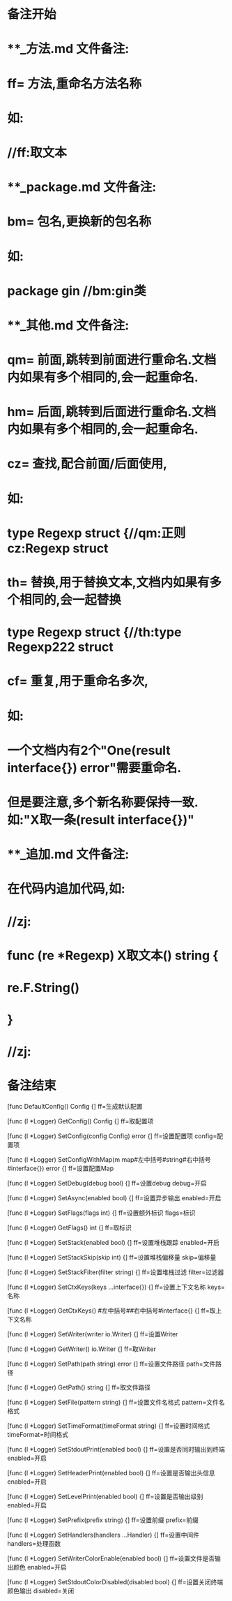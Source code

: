 # 备注开始
# **_方法.md 文件备注:
# ff= 方法,重命名方法名称
# 如:
# //ff:取文本

# **_package.md 文件备注:
# bm= 包名,更换新的包名称 
# 如: 
# package gin //bm:gin类

# **_其他.md 文件备注:
# qm= 前面,跳转到前面进行重命名.文档内如果有多个相同的,会一起重命名.
# hm= 后面,跳转到后面进行重命名.文档内如果有多个相同的,会一起重命名.
# cz= 查找,配合前面/后面使用,
# 如:
# type Regexp struct {//qm:正则 cz:Regexp struct
#
# th= 替换,用于替换文本,文档内如果有多个相同的,会一起替换
# type Regexp struct {//th:type Regexp222 struct
#
# cf= 重复,用于重命名多次,
# 如: 
# 一个文档内有2个"One(result interface{}) error"需要重命名.
# 但是要注意,多个新名称要保持一致. 如:"X取一条(result interface{})"

# **_追加.md 文件备注:
# 在代码内追加代码,如:
# //zj:
# func (re *Regexp) X取文本() string { 
#    re.F.String()
# }
# //zj:
# 备注结束

[func DefaultConfig() Config {]
ff=生成默认配置

[func (l *Logger) GetConfig() Config {]
ff=取配置项

[func (l *Logger) SetConfig(config Config) error {]
ff=设置配置项
config=配置项

[func (l *Logger) SetConfigWithMap(m map#左中括号#string#右中括号#interface{}) error {]
ff=设置配置Map

[func (l *Logger) SetDebug(debug bool) {]
ff=设置debug
debug=开启

[func (l *Logger) SetAsync(enabled bool) {]
ff=设置异步输出
enabled=开启

[func (l *Logger) SetFlags(flags int) {]
ff=设置额外标识
flags=标识

[func (l *Logger) GetFlags() int {]
ff=取标识

[func (l *Logger) SetStack(enabled bool) {]
ff=设置堆栈跟踪
enabled=开启

[func (l *Logger) SetStackSkip(skip int) {]
ff=设置堆栈偏移量
skip=偏移量

[func (l *Logger) SetStackFilter(filter string) {]
ff=设置堆栈过滤
filter=过滤器

[func (l *Logger) SetCtxKeys(keys ...interface{}) {]
ff=设置上下文名称
keys=名称

[func (l *Logger) GetCtxKeys() #左中括号##右中括号#interface{} {]
ff=取上下文名称

[func (l *Logger) SetWriter(writer io.Writer) {]
ff=设置Writer

[func (l *Logger) GetWriter() io.Writer {]
ff=取Writer

[func (l *Logger) SetPath(path string) error {]
ff=设置文件路径
path=文件路径

[func (l *Logger) GetPath() string {]
ff=取文件路径

[func (l *Logger) SetFile(pattern string) {]
ff=设置文件名格式
pattern=文件名格式

[func (l *Logger) SetTimeFormat(timeFormat string) {]
ff=设置时间格式
timeFormat=时间格式

[func (l *Logger) SetStdoutPrint(enabled bool) {]
ff=设置是否同时输出到终端
enabled=开启

[func (l *Logger) SetHeaderPrint(enabled bool) {]
ff=设置是否输出头信息
enabled=开启

[func (l *Logger) SetLevelPrint(enabled bool) {]
ff=设置是否输出级别
enabled=开启

[func (l *Logger) SetPrefix(prefix string) {]
ff=设置前缀
prefix=前缀

[func (l *Logger) SetHandlers(handlers ...Handler) {]
ff=设置中间件
handlers=处理函数

[func (l *Logger) SetWriterColorEnable(enabled bool) {]
ff=设置文件是否输出颜色
enabled=开启

[func (l *Logger) SetStdoutColorDisabled(disabled bool) {]
ff=设置关闭终端颜色输出
disabled=关闭
